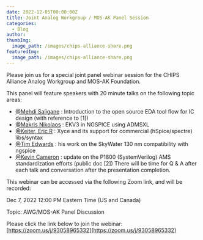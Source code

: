 ```yaml
---
date: 2022-12-05T00:00:00Z
title: Joint Analog Workgroup / MOS-AK Panel Session
categories:
  - Blog
author: 
thumbImg:
  image_path: /images/chips-alliance-share.png
featuredImg:
  image_path: /images/chips-alliance-share.png
---
```


Please join us for a special joint panel webinar session for the CHIPS Alliance Analog Workgroup and MOS-AK Foundation.

This panel will feature speakers with 20 minute talks on the following topic areas:

- [@Mehdi Saligane](mailto:mehdi@umich.edu) : Introduction to the open source EDA tool flow for IC design (with reference to [1])
- [@Makris Nikolaos](mailto:nmakris@gmail.com) : EKV3 in NGSPICE using ADMSXL
- [@Keiter, Eric R](mailto:erkeite@sandia.gov)  : Xyce and its support for commercial (hSpice/spectre) libs/syntax
- [@Tim Edwards](mailto:tim@efabless.com) : his work on the SkyWater 130 nm compatibility with ngspice
- [@Kevin Cameron](mailto:cameron.eda@gmail.com) : update on the P1800 (SystemVerilog) AMS standardization efforts (public doc [2]) 
There will be time for Q & A after each talk and conversation after the presentation completion.

This webinar can be accessed via the following Zoom link, and will be recorded:

Dec 7, 2022 12:00 PM Eastern Time (US and Canada)

Topic: AWG/MOS-AK Panel Discussion

Please click the link below to join the webinar: [https://zoom.us/j/93058965332](https://zoom.us/j/93058965332)
